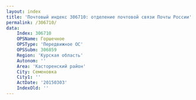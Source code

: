 ```yaml
---
layout: index
title: 'Почтовый индекс 306710: отделение почтовой связи Почты России'
permalink: /306710/
data:
    Index: 306710
    OPSName: Горшечное
    OPSType: 'Передвижное ОС'
    OPSSubm: 306859
    Region: 'Курская область'
    Autonom: ''
    Area: 'Касторенский район'
    City: Семеновка
    City1: ''
    ActDate: '20150303'
    IndexOld: ''
---
```

